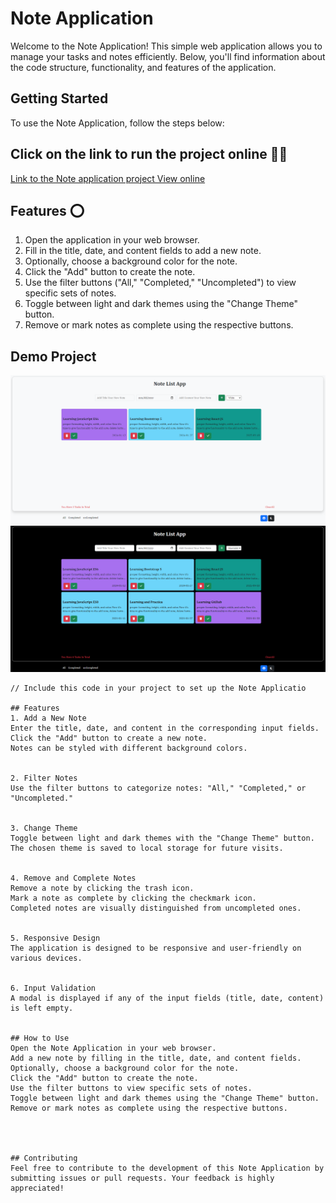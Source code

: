 # Note Application 

Welcome to the Note Application! This simple web application allows you to manage your tasks and notes efficiently. Below, you'll find information about the code structure, functionality, and features of the application.

## Getting Started 


To use the Note Application, follow the steps below:

## Click on the link to run the project online 🧑‍💻
[Link to the Note application project View online](https://noteapp-aliazizi.netlify.app/)


## Features ⭕

1. Open the application in your web browser.
2. Fill in the title, date, and content fields to add a new note.
3. Optionally, choose a background color for the note.
4. Click the "Add" button to create the note.
5. Use the filter buttons ("All," "Completed," "Uncompleted") to view specific sets of notes.
6. Toggle between light and dark themes using the "Change Theme" button.
7. Remove or mark notes as complete using the respective buttons.


## Demo Project 
![Demo Light Mode](./public/image/demo-1.png)
![Demo Light Mode](./public/image/demo-2.png)



```vscode
// Include this code in your project to set up the Note Applicatio

## Features
1. Add a New Note
Enter the title, date, and content in the corresponding input fields.
Click the "Add" button to create a new note.
Notes can be styled with different background colors.


2. Filter Notes
Use the filter buttons to categorize notes: "All," "Completed," or "Uncompleted."


3. Change Theme
Toggle between light and dark themes with the "Change Theme" button.
The chosen theme is saved to local storage for future visits.


4. Remove and Complete Notes
Remove a note by clicking the trash icon.
Mark a note as complete by clicking the checkmark icon.
Completed notes are visually distinguished from uncompleted ones.


5. Responsive Design
The application is designed to be responsive and user-friendly on various devices.


6. Input Validation
A modal is displayed if any of the input fields (title, date, content) is left empty.


## How to Use
Open the Note Application in your web browser.
Add a new note by filling in the title, date, and content fields.
Optionally, choose a background color for the note.
Click the "Add" button to create the note.
Use the filter buttons to view specific sets of notes.
Toggle between light and dark themes using the "Change Theme" button.
Remove or mark notes as complete using the respective buttons.




## Contributing
Feel free to contribute to the development of this Note Application by submitting issues or pull requests. Your feedback is highly appreciated!
